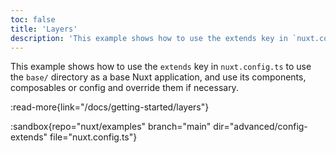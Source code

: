 ```yaml
---
toc: false
title: 'Layers'
description: 'This example shows how to use the extends key in `nuxt.config.ts`.'
---
```


This example shows how to use the `extends` key in `nuxt.config.ts` to use the `base/` directory as a base Nuxt application, and use its components, composables or config and override them if necessary.

:read-more{link="/docs/getting-started/layers"}

:sandbox{repo="nuxt/examples" branch="main" dir="advanced/config-extends" file="nuxt.config.ts"}
